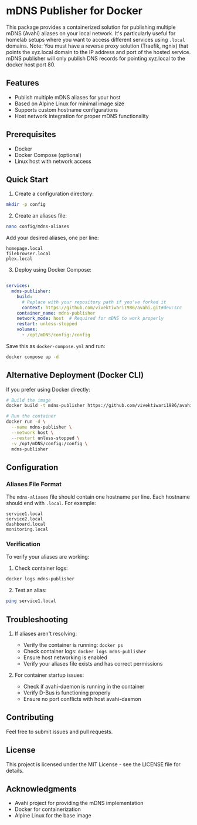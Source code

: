 # mDNS Publisher for Docker

This package provides a containerized solution for publishing multiple mDNS (Avahi) aliases on your local network. It's particularly useful for homelab setups where you want to access different services using `.local` domains. Note: You must have a reverse proxy solution (Traefik, ngnix) that points the xyz.local domain to the IP address and port of the hosted service. mDNS publisher will only publish DNS records for pointing xyz.local to the docker host port 80.

## Features

- Publish multiple mDNS aliases for your host
- Based on Alpine Linux for minimal image size
- Supports custom hostname configurations
- Host network integration for proper mDNS functionality

## Prerequisites

- Docker
- Docker Compose (optional)
- Linux host with network access

## Quick Start

1. Create a configuration directory:
```bash
mkdir -p config
```

2. Create an aliases file:
```bash
nano config/mdns-aliases
```

Add your desired aliases, one per line:
```
homepage.local
filebrowser.local
plex.local
```

3. Deploy using Docker Compose:

```yaml

services:
  mdns-publisher:
    build:
      # Replace with your repository path if you've forked it
      context: https://github.com/vivektiwari1986/avahi.git#dev:src
    container_name: mdns-publisher
    network_mode: host  # Required for mDNS to work properly
    restart: unless-stopped
    volumes:
      - /opt/mDNS/config:/config
```

Save this as `docker-compose.yml` and run:
```bash
docker compose up -d
```

## Alternative Deployment (Docker CLI)

If you prefer using Docker directly:

```bash
# Build the image
docker build -t mdns-publisher https://github.com/vivektiwari1986/avahi.git#dev:src

# Run the container
docker run -d \
  --name mdns-publisher \
  --network host \
  --restart unless-stopped \
  -v /opt/mDNS/config:/config \
  mdns-publisher
```

## Configuration

### Aliases File Format
The `mdns-aliases` file should contain one hostname per line. Each hostname should end with `.local`. For example:

```
service1.local
service2.local
dashboard.local
monitoring.local
```

### Verification

To verify your aliases are working:

1. Check container logs:
```bash
docker logs mdns-publisher
```

2. Test an alias:
```bash
ping service1.local
```

## Troubleshooting

1. If aliases aren't resolving:
   - Verify the container is running: `docker ps`
   - Check container logs: `docker logs mdns-publisher`
   - Ensure host networking is enabled
   - Verify your aliases file exists and has correct permissions

2. For container startup issues:
   - Check if avahi-daemon is running in the container
   - Verify D-Bus is functioning properly
   - Ensure no port conflicts with host avahi-daemon


## Contributing

Feel free to submit issues and pull requests.

## License

This project is licensed under the MIT License - see the LICENSE file for details.

## Acknowledgments

- Avahi project for providing the mDNS implementation
- Docker for containerization
- Alpine Linux for the base image

